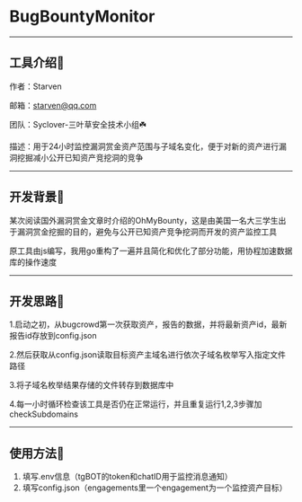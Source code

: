 # BugBountyMonitor

---

## 工具介绍🔧
作者：Starven

邮箱：starven@qq.com

团队：Syclover-三叶草安全技术小组☘️

描述：用于24小时监控漏洞赏金资产范围与子域名变化，便于对新的资产进行漏洞挖掘减小公开已知资产竞挖洞的竞争

---

## 开发背景🧱

某次阅读国外漏洞赏金文章时介绍的OhMyBounty，这是由美国一名大三学生出于漏洞赏金挖掘的目的，避免与公开已知资产竞争挖洞而开发的资产监控工具

原工具由js编写，我用go重构了一遍并且简化和优化了部分功能，用协程加速数据库的操作速度

---

## 开发思路🧠
1.启动之初，从bugcrowd第一次获取资产，报告的数据，并将最新资产id，最新报告id存放到config.json

2.然后获取从config.json读取目标资产主域名进行依次子域名枚举写入指定文件路径

3.将子域名枚举结果存储的文件转存到数据库中

4.每一小时循环检查该工具是否仍在正常运行，并且重复运行1,2,3步骤加checkSubdomains

---

## 使用方法📒
1. 填写.env信息（tgBOT的token和chatID用于监控消息通知）
2. 填写config.json（engagements里一个engagement为一个监控资产目标）